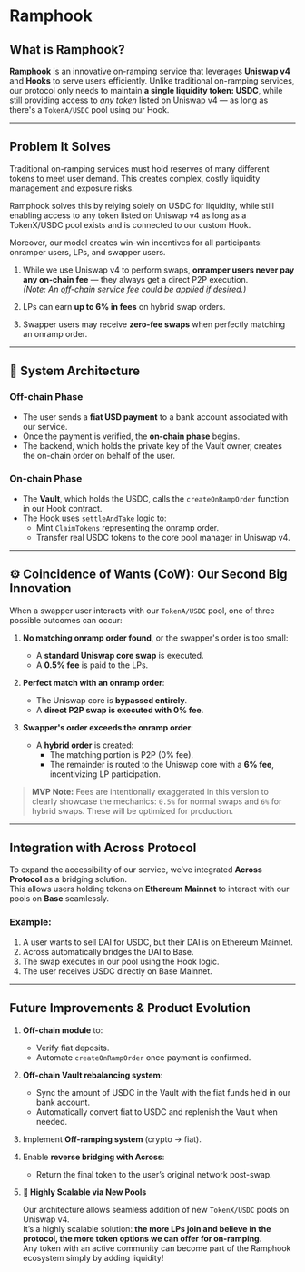 # Ramphook

## What is Ramphook?

**Ramphook** is an innovative on-ramping service that leverages **Uniswap v4** and **Hooks** to serve users efficiently. Unlike traditional on-ramping services, our protocol only needs to maintain **a single liquidity token: USDC**, while still providing access to *any token* listed on Uniswap v4 — as long as there's a `TokenA/USDC` pool using our Hook.

---

## Problem It Solves

Traditional on-ramping services must hold reserves of many different tokens to meet user demand. This creates complex, costly liquidity management and exposure risks.

Ramphook solves this by relying solely on USDC for liquidity, while still enabling access to any token listed on Uniswap v4 as long as a TokenX/USDC pool exists and is connected to our custom Hook.

Moreover, our model creates win-win incentives for all participants: onramper users, LPs, and swapper users.

1. While we use Uniswap v4 to perform swaps, **onramper users never pay any on-chain fee** — they always get a direct P2P execution.  
   *(Note: An off-chain service fee could be applied if desired.)*

2. LPs can earn **up to 6% in fees** on hybrid swap orders.

3. Swapper users may receive **zero-fee swaps** when perfectly matching an onramp order.

---

## 🔐 System Architecture

### Off-chain Phase

- The user sends a **fiat USD payment** to a bank account associated with our service.
- Once the payment is verified, the **on-chain phase** begins.
- The backend, which holds the private key of the Vault owner, creates the on-chain order on behalf of the user.

### On-chain Phase

- The **Vault**, which holds the USDC, calls the `createOnRampOrder` function in our Hook contract.
- The Hook uses `settleAndTake` logic to:
  - Mint `ClaimTokens` representing the onramp order.
  - Transfer real USDC tokens to the core pool manager in Uniswap v4.

---

## ⚙️ Coincidence of Wants (CoW): Our Second Big Innovation

When a swapper user interacts with our `TokenA/USDC` pool, one of three possible outcomes can occur:

1. **No matching onramp order found**, or the swapper's order is too small:
   - A **standard Uniswap core swap** is executed.
   - A **0.5% fee** is paid to the LPs.

2. **Perfect match with an onramp order**:
   - The Uniswap core is **bypassed entirely**.
   - A **direct P2P swap is executed with 0% fee**.

3. **Swapper's order exceeds the onramp order**:
   - A **hybrid order** is created:
     - The matching portion is P2P (0% fee).
     - The remainder is routed to the Uniswap core with a **6% fee**, incentivizing LP participation.

> **MVP Note:** Fees are intentionally exaggerated in this version to clearly showcase the mechanics: `0.5%` for normal swaps and `6%` for hybrid swaps. These will be optimized for production.

---

## Integration with **Across Protocol**

To expand the accessibility of our service, we’ve integrated **Across Protocol** as a bridging solution.  
This allows users holding tokens on **Ethereum Mainnet** to interact with our pools on **Base** seamlessly.

### Example:

1. A user wants to sell DAI for USDC, but their DAI is on Ethereum Mainnet.
2. Across automatically bridges the DAI to Base.
3. The swap executes in our pool using the Hook logic.
4. The user receives USDC directly on Base Mainnet.

---

##  Future Improvements & Product Evolution

1. **Off-chain module** to:
   - Verify fiat deposits.
   - Automate `createOnRampOrder` once payment is confirmed.

2. **Off-chain Vault rebalancing system**:
   - Sync the amount of USDC in the Vault with the fiat funds held in our bank account.
   - Automatically convert fiat to USDC and replenish the Vault when needed.

3. Implement **Off-ramping system** (crypto → fiat).

4. Enable **reverse bridging with Across**:
   - Return the final token to the user’s original network post-swap.

5. **🚀 Highly Scalable via New Pools**

   Our architecture allows seamless addition of new `TokenX/USDC` pools on Uniswap v4.  
   It’s a highly scalable solution: **the more LPs join and believe in the protocol, the more token options we can offer for on-ramping**.  
   Any token with an active community can become part of the Ramphook ecosystem simply by adding liquidity!

